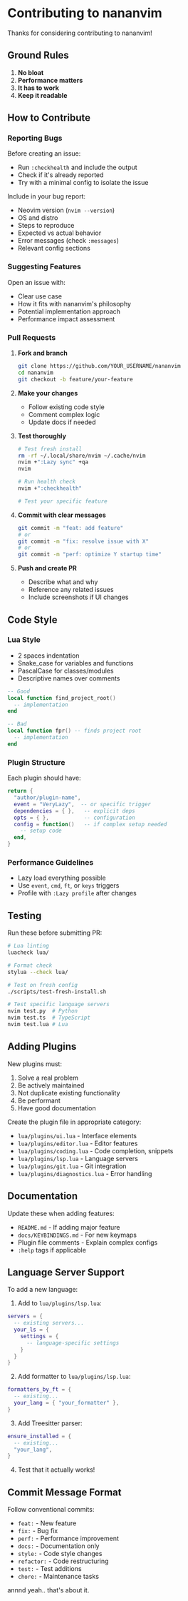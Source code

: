 # Contributing to nananvim

Thanks for considering contributing to nananvim!

## Ground Rules

1. **No bloat** 
2. **Performance matters** 
3. **It has to work**
4. **Keep it readable**

## How to Contribute

### Reporting Bugs

Before creating an issue:
- Run `:checkhealth` and include the output
- Check if it's already reported
- Try with a minimal config to isolate the issue

Include in your bug report:
- Neovim version (`nvim --version`)
- OS and distro
- Steps to reproduce
- Expected vs actual behavior
- Error messages (check `:messages`)
- Relevant config sections

### Suggesting Features

Open an issue with:
- Clear use case
- How it fits with nananvim's philosophy
- Potential implementation approach
- Performance impact assessment

### Pull Requests

1. **Fork and branch**
   ```bash
   git clone https://github.com/YOUR_USERNAME/nananvim
   cd nananvim
   git checkout -b feature/your-feature
   ```

2. **Make your changes**
   - Follow existing code style
   - Comment complex logic
   - Update docs if needed

3. **Test thoroughly**
   ```bash
   # Test fresh install
   rm -rf ~/.local/share/nvim ~/.cache/nvim
   nvim +":Lazy sync" +qa
   nvim
   
   # Run health check
   nvim +":checkhealth"
   
   # Test your specific feature
   ```

4. **Commit with clear messages**
   ```bash
   git commit -m "feat: add feature"
   # or
   git commit -m "fix: resolve issue with X"
   # or  
   git commit -m "perf: optimize Y startup time"
   ```

5. **Push and create PR**
   - Describe what and why
   - Reference any related issues
   - Include screenshots if UI changes

## Code Style

### Lua Style
- 2 spaces indentation
- Snake_case for variables and functions
- PascalCase for classes/modules
- Descriptive names over comments

```lua
-- Good
local function find_project_root()
  -- implementation
end

-- Bad
local function fpr() -- finds project root
  -- implementation
end
```

### Plugin Structure
Each plugin should have:
```lua
return {
  "author/plugin-name",
  event = "VeryLazy",  -- or specific trigger
  dependencies = { },   -- explicit deps
  opts = { },           -- configuration
  config = function()   -- if complex setup needed
    -- setup code
  end,
}
```

### Performance Guidelines
- Lazy load everything possible
- Use `event`, `cmd`, `ft`, or `keys` triggers
- Profile with `:Lazy profile` after changes

## Testing

Run these before submitting PR:

```bash
# Lua linting
luacheck lua/

# Format check
stylua --check lua/

# Test on fresh config
./scripts/test-fresh-install.sh

# Test specific language servers
nvim test.py  # Python
nvim test.ts  # TypeScript
nvim test.lua # Lua
```

## Adding Plugins

New plugins must:
1. Solve a real problem
2. Be actively maintained
3. Not duplicate existing functionality
4. Be performant
5. Have good documentation

Create the plugin file in appropriate category:
- `lua/plugins/ui.lua` - Interface elements
- `lua/plugins/editor.lua` - Editor features
- `lua/plugins/coding.lua` - Code completion, snippets
- `lua/plugins/lsp.lua` - Language servers
- `lua/plugins/git.lua` - Git integration
- `lua/plugins/diagnostics.lua` - Error handling

## Documentation

Update these when adding features:
- `README.md` - If adding major feature
- `docs/KEYBINDINGS.md` - For new keymaps
- Plugin file comments - Explain complex configs
- `:help` tags if applicable

## Language Server Support

To add a new language:

1. Add to `lua/plugins/lsp.lua`:
```lua
servers = {
  -- existing servers...
  your_ls = {
    settings = {
      -- language-specific settings
    }
  }
}
```

2. Add formatter to `lua/plugins/lsp.lua`:
```lua
formatters_by_ft = {
  -- existing...
  your_lang = { "your_formatter" },
}
```

3. Add Treesitter parser:
```lua
ensure_installed = {
  -- existing...
  "your_lang",
}
```

4. Test that it actually works!

## Commit Message Format

Follow conventional commits:
- `feat:` - New feature
- `fix:` - Bug fix
- `perf:` - Performance improvement
- `docs:` - Documentation only
- `style:` - Code style changes
- `refactor:` - Code restructuring
- `test:` - Test additions
- `chore:` - Maintenance tasks

annnd yeah.. that's about it. 
